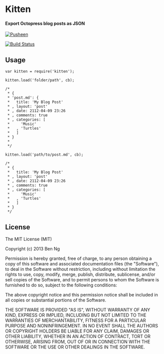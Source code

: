 # Kitten

#### Export Octopress blog posts as JSON

[![Pusheen](https://gs1.wac.edgecastcdn.net/8019B6/data.tumblr.com/tumblr_m5mlt6a0EH1qhy6c9o1_400.gif)](http://pusheen.com)

[![Build Status](https://travis-ci.org/ben-ng/kitten-js.png)](https://travis-ci.org/ben-ng/kitten-js)

## Usage

```
var kitten = require('kitten');

kitten.load('folder/path', cb);

/*
 * {
 * 'post.md': {
 *   title: 'My Blog Post'
 * , layout: 'post'
 * , date: 2112-04-09 23:26
 * , comments: true
 * , categories: [
 *     'Music'
 *   , 'Turtles'
 *   ]
 * }
 *
 */

kitten.load('path/to/post.md', cb);

/*
 * {
 *   title: 'My Blog Post'
 * , layout: 'post'
 * , date: 2112-04-09 23:26
 * , comments: true
 * , categories: [
 *     'Music'
 *   , 'Turtles'
 *   ]
 * }
 */

```

## License

The MIT License (MIT)

Copyright (c) 2013 Ben Ng

Permission is hereby granted, free of charge, to any person obtaining a copy
of this software and associated documentation files (the "Software"), to deal
in the Software without restriction, including without limitation the rights
to use, copy, modify, merge, publish, distribute, sublicense, and/or sell
copies of the Software, and to permit persons to whom the Software is
furnished to do so, subject to the following conditions:

The above copyright notice and this permission notice shall be included in
all copies or substantial portions of the Software.

THE SOFTWARE IS PROVIDED "AS IS", WITHOUT WARRANTY OF ANY KIND, EXPRESS OR
IMPLIED, INCLUDING BUT NOT LIMITED TO THE WARRANTIES OF MERCHANTABILITY,
FITNESS FOR A PARTICULAR PURPOSE AND NONINFRINGEMENT. IN NO EVENT SHALL THE
AUTHORS OR COPYRIGHT HOLDERS BE LIABLE FOR ANY CLAIM, DAMAGES OR OTHER
LIABILITY, WHETHER IN AN ACTION OF CONTRACT, TORT OR OTHERWISE, ARISING FROM,
OUT OF OR IN CONNECTION WITH THE SOFTWARE OR THE USE OR OTHER DEALINGS IN
THE SOFTWARE.
